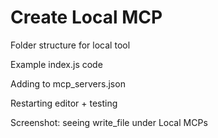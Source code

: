 # Create Local MCP

Folder structure for local tool

Example index.js code

Adding to mcp_servers.json

Restarting editor + testing

Screenshot: seeing write_file under Local MCPs